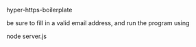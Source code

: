 hyper-https-boilerplate

be sure to fill in a valid email address, and run the program using

node server.js <seed for key>
